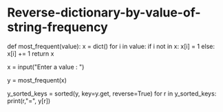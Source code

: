 # Reverse-dictionary-by-value-of-string-frequency
def most_frequent(value):
    x = dict()
    for i in value:
        if i not in x:
            x[i] = 1
        else:
            x[i] += 1
    return x

x = input("Enter a value : ")

y = most_frequent(x)

y_sorted_keys = sorted(y, key=y.get, reverse=True)
for r in y_sorted_keys:
    print(r,"=", y[r])
